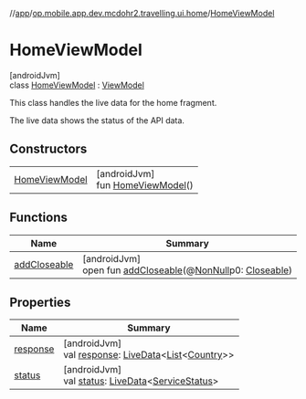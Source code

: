 //[app](../../../index.md)/[op.mobile.app.dev.mcdohr2.travelling.ui.home](../index.md)/[HomeViewModel](index.md)

# HomeViewModel

[androidJvm]\
class [HomeViewModel](index.md) : [ViewModel](https://developer.android.com/reference/kotlin/androidx/lifecycle/ViewModel.html)

This class handles the live data for the home fragment.

The live data shows the status of the API data.

## Constructors

| | |
|---|---|
| [HomeViewModel](-home-view-model.md) | [androidJvm]<br>fun [HomeViewModel](-home-view-model.md)() |

## Functions

| Name | Summary |
|---|---|
| [addCloseable](index.md#264516373%2FFunctions%2F-912451524) | [androidJvm]<br>open fun [addCloseable](index.md#264516373%2FFunctions%2F-912451524)(@[NonNull](https://developer.android.com/reference/kotlin/androidx/annotation/NonNull.html)p0: [Closeable](https://developer.android.com/reference/kotlin/java/io/Closeable.html)) |

## Properties

| Name | Summary |
|---|---|
| [response](response.md) | [androidJvm]<br>val [response](response.md): [LiveData](https://developer.android.com/reference/kotlin/androidx/lifecycle/LiveData.html)&lt;[List](https://kotlinlang.org/api/latest/jvm/stdlib/kotlin.collections/-list/index.html)&lt;[Country](../../op.mobile.app.dev.mcdohr2.travelling/-country/index.md)&gt;&gt; |
| [status](status.md) | [androidJvm]<br>val [status](status.md): [LiveData](https://developer.android.com/reference/kotlin/androidx/lifecycle/LiveData.html)&lt;[ServiceStatus](../../op.mobile.app.dev.mcdohr2.travelling/-service-status/index.md)&gt; |
